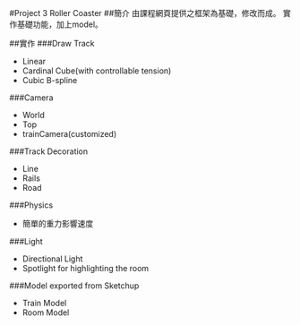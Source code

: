 #Project 3 Roller Coaster
##簡介
由課程網頁提供之框架為基礎，修改而成。
實作基礎功能，加上model。

##實作
###Draw Track
* Linear
* Cardinal Cube(with controllable tension)
* Cubic B-spline

###Camera
* World
* Top
* trainCamera(customized)

###Track Decoration
* Line
* Rails
* Road

###Physics
* 簡單的重力影響速度

###Light
* Directional Light
* Spotlight for highlighting the room

###Model
exported from Sketchup
* Train Model
* Room Model